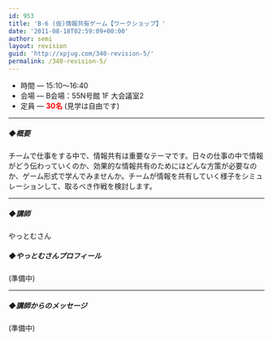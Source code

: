 ```yaml
---
id: 953
title: 'B-6 (仮)情報共有ゲーム【ワークショップ】'
date: '2011-08-18T02:59:09+00:00'
author: semi
layout: revision
guid: 'http://xpjug.com/340-revision-5/'
permalink: /340-revision-5/
---
```


- 時間 — 15:10～16:40
- 会場 — B会場：55N号館 1F 大会議室2
- 定員 — **<font color="red">30名</font>** (見学は自由です)

---

##### ◆概要

チームで仕事をする中で、情報共有は重要なテーマです。日々の仕事の中で情報がどう伝わっていくのか、効果的な情報共有のためにはどんな方策が必要なのか、ゲーム形式で学んでみませんか。チームが情報を共有していく様子をシミュレーションして、取るべき作戦を検討します。

---

##### ◆講師

やっとむさん

##### ◆やっとむさんプロフィール

(準備中)

---

##### ◆講師からのメッセージ

(準備中)